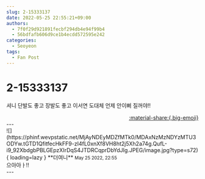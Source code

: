 ```yaml
---
slug: 2-15333137
date: 2022-05-25 22:55:21+09:00
authors:
  - 7f0f29d921891fecbf294db4e94f99b4
  - 56bdfafb606d9ce1b4ecdd572595e242
categories:
  - Seoyeon
tags:
  - Fan Post
---
```


# 2-15333137

<div class="post-container" markdown="1">
<div class="content-container md-sidebar__scrollwrap" markdown="1">

셔니 단발도 좋고 장발도 좋고 이서연 도대체 언제 안이뻐 질꺼야!!

</div>
</div>

<div style="text-align: right;" markdown="1">
<a href="https://weverse.io/fromis9/fanpost/2-15333137" style="text-align: right;">:material-share:{.big-emoji}</a>
</div>
---

<div class="comments-container md-sidebar__scrollwrap" markdown="1">
<div class="comment" markdown="1">
<div class='id-container' markdown="1">
![](https://phinf.wevpstatic.net/MjAyNDEyMDZfMTk0/MDAxNzMzNDYzMTU3ODYw.tGTD1QfitfecHkFF9-zI4fL0xnXf8VH8ht2j5Xh2a74g.QufL-i9_92XbdgbPBLGEpzXIrDqS4JTDRCqprDbYdJIg.JPEG/image.jpg?type=s72){ loading=lazy }
**<span class="artist">더여니</span>** <small>May 25 2022, 22:55</small><br>
</div>
<div class='comment-body' markdown="1">
으아아ㅏ!!
</div>
</div>
</div>
---
